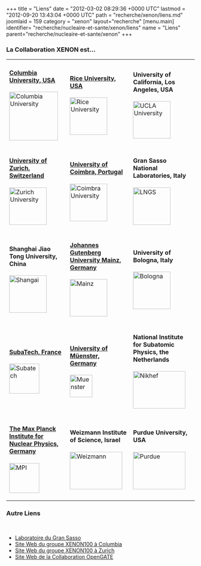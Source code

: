 +++
title = "Liens"
date = "2012-03-02 08:29:36 +0000 UTC"
lastmod = "2012-09-20 13:43:04 +0000 UTC"
path = "recherche/xenon/liens.md"
joomlaid = 159
category = "xenon"
layout="recherche"
[menu.main]
  identifier= "recherche/nucleaire-et-sante/xenon/liens"
  name = "Liens"
  parent="recherche/nucleaire-et-sante/xenon"
+++
<h3>La Collaboration XENON est...</h3>
<table cellpadding="5" cellspacing="5">
<tbody>
<tr>
<td>
<h4><a href="Xenon_Columbia" target="_blank">Columbia University, USA</a></h4>
<p><a href="Xenon_Columbia" target="_blank"><img src="images/Recherche/Xenon/XENONCollaborationLogos/columbia_logo.png" alt="Columbia University" height="130" border="0" width="130"/></a></p>
</td>
<td>
<h4><a href="http://xenon.physics.rice.edu/" target="_blank">Rice University, USA</a></h4>
<p><a href="http://xenon.physics.rice.edu/" target="_blank"><img src="images/Recherche/Xenon/XENONCollaborationLogos/rice_logo.png" alt="Rice University" height="100" border="0" width="100"/></a></p>
</td>
<td>
<h4><a target="_blank">University of California, Los Angeles, USA</a></h4>
<p><a target="_blank"><img src="images/Recherche/Xenon/XENONCollaborationLogos/ucla_logo.png" alt="UCLA University" height="100" border="0" width="100"/></a></p>
</td>
</tr>
<tr>
<td>
<h4><a href="http://www.physik.uzh.ch/groups/groupbaudis/xenon/" target="_blank">University of Zurich, Switzerland</a></h4>
<p><a href="http://www.physik.uzh.ch/groups/groupbaudis/xenon/" target="_blank"><img src="images/Recherche/Xenon/XENONCollaborationLogos/zurich_logo.png" alt="Zurich University" height="100" border="0" width="100"/></a></p>
</td>
<td>
<h4><a href="http://xenon.fis.uc.pt" target="_blank">University of Coimbra, Portugal</a></h4>
<p><a href="http://xenon.fis.uc.pt" target="_blank"><img src="images/Recherche/Xenon/XENONCollaborationLogos/coimbra_logo.png" alt="Coimbra University" height="100" border="0" width="100"/></a></p>
</td>
<td>
<h4><a target="_blank">Gran Sasso National Laboratories, Italy</a></h4>
<p><a target="_blank"><img src="images/Recherche/Xenon/XENONCollaborationLogos/lngs_logo.png" alt="LNGS" height="100" border="0" width="100"/></a></p>
</td>
</tr>
<tr>
<td>
<h4><a target="_blank">Shanghai Jiao Tong University, China</a></h4>
<p><a target="_blank"><img src="images/Recherche/Xenon/XENONCollaborationLogos/shangai_logo.png" alt="Shangai" height="100" border="0" width="100"/></a></p>
</td>
<td>
<h4><a href="http://xenon.physik.uni-mainz.de/" target="_blank">Johannes Gutenberg University Mainz, Germany</a></h4>
<p><a href="http://xenon.physik.uni-mainz.de" target="_blank"><img src="images/Recherche/Xenon/XENONCollaborationLogos/mainz_logo.png" alt="Mainz" height="100" border="0" width="100"/></a></p>
</td>
<td>
<h4><a target="_blank">University of Bologna, Italy</a></h4>
<p><a target="_blank"><img src="images/Recherche/Xenon/XENONCollaborationLogos/bologna_logo.png" alt="Bologna" height="100" border="0" width="100"/></a></p>
</td>
</tr>
<tr>
<td>
<h4><a href="fr/recherche/xenon/presentation" target="_blank">SubaTech, France</a></h4>
<p><a href="fr/recherche/xenon/presentation" target="_blank"><img src="images/Recherche/Xenon/XENONCollaborationLogos/subatech_logo.png" alt="Subatech" height="80" border="0"/></a></p>
</td>
<td>
<h4><a href="http://www.uni-muenster.de/Physik.KP/AGWeinheimer/index.html" target="_blank">University of Müenster, Germany</a></h4>
<p><a href="http://www.uni-muenster.de/Physik.KP/AGWeinheimer/index.html" target="_blank"><img src="images/Recherche/Xenon/XENONCollaborationLogos/wwu_logo.gif" alt="Muenster" height="60" border="0"/></a></p>
</td>
<td>
<h4><a target="_blank">National Institute for Subatomic Physics, the Netherlands</a></h4>
<p><a target="_blank"><img src="images/Recherche/Xenon/XENONCollaborationLogos/nikhef_logo.png" alt="Nikhef" height="100" border="0" width="140"/></a></p>
</td>
</tr>
<tr>
<td>
<h4><a href="http://www.mpi-hd.mpg.de/lin" target="_blank">The Max Planck Institute for Nuclear Physics, Germany</a></h4>
<p><a href="http://www.mpi-hd.mpg.de/lin" target="_blank"><img src="images/Recherche/Xenon/XENONCollaborationLogos/MPIK-Logo_new.png" alt="MPI" height="80" border="0"/></a></p>
</td>
<td>
<h4><a target="_blank">Weizmann Institute of Science, Israel</a></h4>
<p><a target="_blank"><img src="images/Recherche/Xenon/XENONCollaborationLogos/weizmann_logo.png" alt="Weizmann" height="100" border="0" width="140"/></a></p>
</td>
<td>
<h4><a target="_blank">Purdue University, USA</a></h4>
<p><a target="_blank"><img src="images/Recherche/Xenon/XENONCollaborationLogos/purduelogo.png" alt="Purdue" height="100" border="0" width="140"/></a></p>
</td>
</tr>
</tbody>
</table>
<h3>Autre Liens</h3>
<div id="navigation">
<p> </p>
<ul>
<li><a href="http://www.lngs.infn.it/home.htm">Laboratoire du Gran Sasso</a></li>
<li><a href="http://xenon.astro.columbia.edu/">Site Web du groupe XENON100 à Columbia</a></li>
<li><a href="http://www.physik.uzh.ch/groups/groupbaudis/xenon/">Site Web du groupe XENON100 à Zurich</a></li>
<li><a href="http://www.opengatecollaboration.org/">Site Web de la Collaboration OpenGATE</a></li>
</ul>
</div>